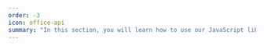 ```yaml
---
order: -3
icon: office-api
summary: "In this section, you will learn how to use our JavaScript library to write code for your plugins, macros, builder scripts, etc. This library contains classes and methods for every document type: Text document API, Spreadsheet API, Presentation API, and Form API."
---
```

